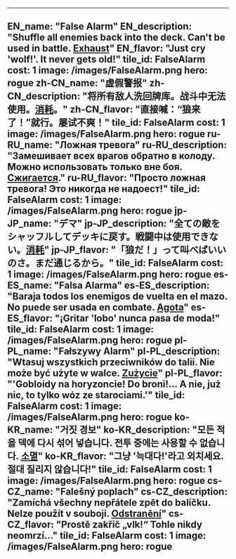 ---

EN_name: "False Alarm"
EN_description: "Shuffle all enemies back into the deck. Can't be used in battle. <u>Exhaust</u>"
EN_flavor: "Just cry 'wolf!'. It never gets old!"
tile_id: FalseAlarm
cost: 1
image: /images/FalseAlarm.png
hero: rogue
zh-CN_name: "虚假警报"
zh-CN_description: "将所有敌人洗回牌库。战斗中无法使用。<u>消耗</u>。"
zh-CN_flavor: "直接喊：“狼来了！”就行。屡试不爽！"
tile_id: FalseAlarm
cost: 1
image: /images/FalseAlarm.png
hero: rogue
ru-RU_name: "Ложная тревога"
ru-RU_description: "Замешивает всех врагов обратно в колоду. Можно использовать только вне боя. <u>Сжигается</u>."
ru-RU_flavor: "Просто ложная тревога! Это никогда не надоест!"
tile_id: FalseAlarm
cost: 1
image: /images/FalseAlarm.png
hero: rogue
jp-JP_name: "デマ"
jp-JP_description: "全ての敵をシャッフルしてデッキに戻す。戦闘中は使用できない。<u>消耗</u>"
jp-JP_flavor: "「狼だ！」って叫べばいいのさ。まだ通じるから。"
tile_id: FalseAlarm
cost: 1
image: /images/FalseAlarm.png
hero: rogue
es-ES_name: "Falsa Alarma"
es-ES_description: "Baraja todos los enemigos de vuelta en el mazo. No puede ser usada en combate. <u>Agota</u>"
es-ES_flavor: "¡Gritar 'lobo' nunca pasa de moda!"
tile_id: FalseAlarm
cost: 1
image: /images/FalseAlarm.png
hero: rogue
pl-PL_name: "Fałszywy Alarm"
pl-PL_description: "Wtasuj wszystkich przeciwników do talii. Nie może być użyte w walce. <u>Zużycie</u>"
pl-PL_flavor: "'Gobloidy na horyzoncie! Do broni!... A nie, już nic, to tylko wóz ze starociami.'"
tile_id: FalseAlarm
cost: 1
image: /images/FalseAlarm.png
hero: rogue
ko-KR_name: "거짓 경보"
ko-KR_description: "모든 적을 덱에 다시 섞어 넣습니다. 전투 중에는 사용할 수 없습니다. <u>소멸</u>"
ko-KR_flavor: "그냥 '늑대다!'라고 외치세요. 절대 질리지 않습니다!"
tile_id: FalseAlarm
cost: 1
image: /images/FalseAlarm.png
hero: rogue
cs-CZ_name: "Falešný poplach"
cs-CZ_description: "Zamíchá všechny nepřátele zpět do balíčku. Nelze použít v souboji. <u>Odstranění</u>"
cs-CZ_flavor: "Prostě zakřič „vlk!“ Tohle nikdy neomrzí..."
tile_id: FalseAlarm
cost: 1
image: /images/FalseAlarm.png
hero: rogue
---